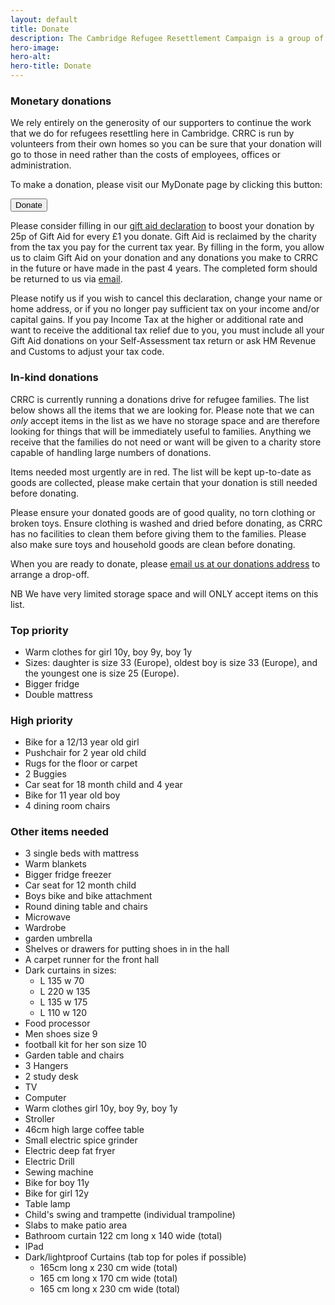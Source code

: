 ```yaml
---
layout: default
title: Donate
description: The Cambridge Refugee Resettlement Campaign is a group of volunteers and relies on donations and grants to continue its work. Donations may be of money, services, goods or time, and we are grateful for all of them!
hero-image:
hero-alt:
hero-title: Donate
---
```


### Monetary donations

We rely entirely on the generosity of our supporters to continue the work that we do for refugees resettling here in Cambridge. CRRC is run by volunteers from their own homes so you can be sure that your donation will go to those in need rather than the costs of employees, offices or administration.

To make a donation, please visit our MyDonate page by clicking this button:

<a href="#"><button class="btn donate">Donate</button></a>

Please consider filling in our [gift aid declaration](https://drive.google.com/file/d/1eje4Qo9vHNYMxbXFKfTPF0UN6G_A2zZp/view) to boost your donation by 25p of Gift Aid for every £1 you donate. Gift Aid is reclaimed by the charity from the tax you pay for the current tax year. By filling in the form, you allow us to claim Gift Aid on your donation and any donations you make to CRRC in the future or have made in the past 4 years. The completed form should be returned to us via [email](mailto:info@cambridgerefugees.org).

Please notify us if you wish to cancel this declaration, change your name or home address, or if you no longer pay sufficient tax on your income and/or capital gains. If you pay Income Tax at the higher or additional rate and want to receive the additional tax relief due to you, you must include all your Gift Aid donations on your Self-Assessment tax return or ask HM Revenue and Customs to adjust your tax code.

### In-kind donations

CRRC is currently running a donations drive for refugee families. The list below shows all the items that we are looking for. Please note that we can *only* accept items in the list as we have no storage space and are therefore looking for things that will be immediately useful to families. Anything we receive that the families do not need or want will be given to a charity store capable of handling large numbers of donations.

Items needed most urgently are in red. The list will be kept up-to-date as goods are collected, please make certain that your donation is still needed before donating.

Please ensure your donated goods are of good quality, no torn clothing or broken toys. Ensure clothing is washed and dried before donating, as CRRC has no facilities to clean them before giving them to the families. Please also make sure toys and household goods are clean before donating.

When you are ready to donate, please [email us at our donations address](mailto:donations@cambridgerefugees.org) to arrange a drop-off.

NB We have very limited storage space and will ONLY accept items on this list.

### Top priority

- Warm clothes for girl 10y, boy 9y, boy 1y
- Sizes: daughter is size 33 (Europe), oldest boy is size 33 (Europe), and the youngest one is size 25 (Europe).
- Bigger fridge
- Double mattress

### High priority

- Bike for a 12/13 year old girl
- Pushchair for 2 year  old child
- Rugs for the floor or carpet
- 2 Buggies
- Car seat for 18 month child and 4 year
- Bike for 11 year old boy
- 4 dining room chairs

### Other items needed

- 3 single beds with mattress
- Warm blankets
- Bigger fridge freezer
- Car seat for 12 month child
- Boys bike and bike attachment
- Round dining table and chairs
- Microwave
- Wardrobe
- garden umbrella
- Shelves or drawers for putting shoes in in the hall
- A carpet runner for the front hall
- Dark curtains in sizes:
  - L 135 w 70
  - L 220 w 135
  - L 135 w 175
  - L 110 w 120
- Food processor
- Men shoes size 9
- football kit for her son size 10
- Garden table and chairs
- 3 Hangers
- 2 study desk
- TV
- Computer
- Warm clothes  girl 10y, boy 9y, boy 1y
- Stroller
- 46cm high large coffee table
- Small electric spice grinder
- Electric deep fat fryer
- Electric Drill
- Sewing machine
- Bike for boy 11y
- Bike for girl 12y
- Table lamp
- Child's swing and trampette (individual trampoline)
- Slabs to make patio area
- Bathroom curtain 122 cm long x 140 wide (total)
- IPad
- Dark/lightproof Curtains (tab top for poles if possible)
  - 165cm long x 230 cm wide (total)
  - 165 cm long x 170 cm wide (total)
  - 165 cm long x 230 cm wide (total)
